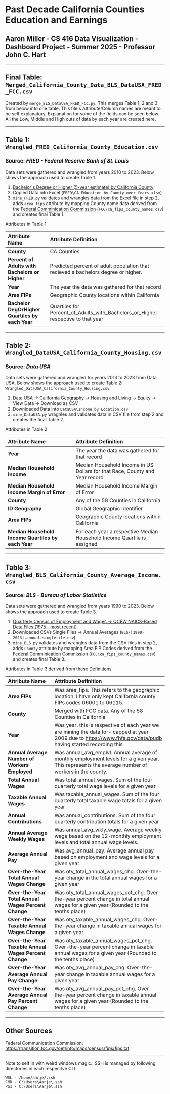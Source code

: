 # Past Decade California Counties Education and Earnings

## Aaron Miller -  CS 416 Data Visualization - Dashboard Project - Summer 2025 - Professor John C. Hart

---------------------------------------------------------------------------------------------------------------------

## Final Table: `Merged_California_County_Data_BLS_DataUSA_FRED_FCC.csv`

Created by `merge_BLS_DataUSA_FRED_FCC.py`. This merges Table 1, 2 and 3 from below into one table. This file's Attribute/Column names are meant to be self explanatory. Explanation for some of the fields can be seen below. All the Low, Middle and High cuts of data by each year are created here.

---------------------------------------------------------------------------------------------------------------------

## Table 1: `Wrangled_FRED_California_County_Education.csv`

### Source: *FRED - Federal Reserve Bank of St. Louis*

Data sets were gathered and wrangled from years 2010 to 2023. Below shows the approach used to create Table 1.

1. [Bachelor's Degree or Higher (5-year estimate) by California County](https://fred.stlouisfed.org/release/tables?rid=330&eid=391686)
2. Copied Data into Excel (`FRED\CA_Education_by_County_over_Years.xlsx`)
3. `mine_FRED.py` validates and wrangles data from the Excel file in step 2,
    adds `area_fips` attribute by mapping County name data derived from the
    [Federal Comminication Commission](https://transition.fcc.gov/oet/info/maps/census/fips/fips.txt) (`FCC\ca_fips_county_names.csv`)
    and creates final Table 1.

Attributes in  Table 1

| Attribute Name| Attribute Definition|
| :------- | :----------------- |
|**County**| CA Counties|
|**Percent of Adults with Bachelors or Higher**| Predicted percent of adult population that recieved a bachelors degree or higher.|
|**Year**| The year the data was gathered for that record|
|**Area FIPs**| Geographic County locations within California|
|**Bachelor DegOrHigher Quartiles by each Year**| Quartiles for Percent_of_Adults_with_Bachelors_or_Higher respective to that year|

---------------------------------------------------------------------------------------------------------------------

## Table 2: `Wrangled_DataUSA_California_County_Housing.csv`

### Source: *Data USA*

Data sets were gathered and wrangled for years 2013 to 2023 from Data USA. Below shows the approach used to create Table 2: `Wrangled_DataUSA_California_County_Housing.csv`.

1. [Data USA &rarr; California Geography &rarr; Housing and Living &rarr; Equity](https://datausa.io/profile/geo/california?measureWorkforceGeomap=wage&pums5RacesWorkforce=pums5Race0&yearlyChangeWorkforceGeomap=value#equity) &rarr; View Data &rarr; Download as CSV
2. Downloaded Data into `DataUSA\Income by Location.csv`
3. `mine_DataUSA.py` wragnles and validates data in CSV file from step 2 and creates the final Table 2.

Attributes in  Table 2

| Attribute Name| Attribute Definition|
| :-------| :-----------------|
| **Year**| The year the data was gathered for that record|
|**Median Household Income**| Median Household Income in US Dollars for that Race, County and Year record|
| **Median Household Income Margin of Error**| Median Household Income Margin of Error|
|**County**| Any of the 58 Counties in California|
|**ID Geography**| Global Geographic Identifier|
|**Area FIPs**| Geographic County locations within California|
|**Median Household Income Quartiles by each Year**| For each year a respective Median Household Income Quartile is assigned|

---------------------------------------------------------------------------------------------------------------------

## Table 3: `Wrangled_BLS_California_County_Average_Income.csv`

### Source:  *BLS - Bureau of Labor Statistics*

Data sets were gathered and wrangled from years 1990 to 2023. Below shows the approach used to create Table 3.

1. [Quarterly Census of Employment and Wages &rarr; QCEW NAICS-Based Data Files (1975 - most recent)](https://www.bls.gov/cew/downloadable-data-files.htm)
2. Downloaded CSVs Single Files &rarr; Annual Averages (`BLS\[1990-2023].annual.singlefile.csv`)
3. `mine_BLS.py` validates and wrangles data from the CSV files in step 2,
    adds `County` attribute by mapping Area FIP Codes derived from the
    [Federal Comminication Commission](https://transition.fcc.gov/oet/info/maps/census/fips/fips.txt) (`FCC\ca_fips_county_names.csv`)
    and creates final Table 3.

Attributes in Table 3 derived from these [Definitions](https://www.bls.gov/cew/about-data/downloadable-file-layouts/annual/naics-based-annual-layout.htm)

| Attribute Name| Attribute Definition |
| :-------| :---|
|**Area FIPs**| Was area_fips. This refers to the geographic location. I have only kept California county FIPs codes 06001 to 06115. |
|**County**| Merged with FCC data. Any of the 58 Counties in California|
|**Year**| Was year. this is respective of each year we are mining the data for- capped at year 2009 due to <https://www.fhfa.gov/data/pudb> having started recording this|
|**Annual Average Number of Workers Employed**| Was annual_avg_emplvl. Annual average of monthly employment levels for a given year. This represents the average number of workers in the county.|
|**Total Annual Wages**| Was total_annual_wages. Sum of the four quarterly total wage levels for a given year |
|**Taxable Annual Wages**| Was taxable_annual_wages. Sum of the four quarterly total taxable wage totals for a given year |
|**Annual Contributions**| Was annual_contributions. Sum of the four quarterly contribution totals for a given year |
|**Annual Average Weekly Wages**| Was annual_avg_wkly_wage. Average weekly wage based on the 12-monthly employment levels and total annual wage levels. |
|**Average Annual Pay**| Was avg_annual_pay. Average annual pay based on employment and wage levels for a given year. |
|**Over-the-Year Total Annual Wages Change**| Was oty_total_annual_wages_chg. Over-the-year change in the total annual wages for a given year |
|**Over-the-Year Total Annual Wages Percent Change**| Was oty_total_annual_wages_pct_chg. Over-the-year percent change in total annual wages for a given year (Rounded to the tenths place) |
|**Over-the-Year Taxable Annual Wages Change**| Was oty_taxable_annual_wages_chg. Over-the-year change in taxable annual wages for a given year |
|**Over-the-Year Taxable Annual Wages Percent Change**| Was oty_taxable_annual_wages_pct_chg. Over-the-year percent change in taxable annual wages for a given year (Rounded to the tenths place)|
|**Over-the-Year Average Annual Pay Change**| Was oty_avg_annual_pay_chg. Over-the-year change in taxable annual wages for a given year |
|**Over-the-Year Average Annual Pay Percent Change**| Was oty_avg_annual_pay_pct_chg. Over-the-year percent change in taxable annual wages for a given year (Rounded to the tenths place)|

---------------------------------------------------------------------------------------------------------------------

## Other Sources

Federal Communication Commission: <https://transition.fcc.gov/oet/info/maps/census/fips/fips.txt>

------------------------------------------------------------------------------------------------------------------------

Note to self in with weird windows magic.. SSH is managed by following directories in each respecitve CLI.

```TXT
WSL - /home/aarje/.ssh 
CMD - C:\Users\Aarje\.ssh
PS1 - C:\Users\Aarje\.ssh
```
